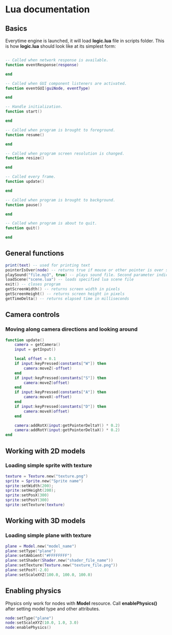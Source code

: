 # Lua documentation #

## Basics ##

Everytime engine is launched, it will load **logic.lua** file in scripts folder.
This is how **logic.lua** should look like at its simplest form:
```Lua

-- Called when network response is available.
function eventResponse(response)

end

-- Called when GUI component listeners are activated.
function eventGUI(guiNode, eventType)

end

-- Handle initialization.
function start()

end

-- Called when program is brought to foreground.
function resume()

end

-- Called when program screen resolution is changed.
function resize()

end

-- Called every frame.
function update()

end

-- Called when program is brought to background.
function pause()

end

-- Called when program is about to quit.
function quit()

end
```

## General functions ##
```lua
print(text) -- used for printing text
pointerIsOver(node) -- returns true if mouse or other pointer is over specific node
playSound("file.mp3", true) -- plays sound file. Second parameter indicates 
loadScene("scene.lua") -- loads specified lua scene file
exit() -- closes program
getScreenWidth() -- returns screen width in pixels
getScreenHeight() -- returns screen height in pixels
getTimeDelta() -- returns elapsed time in milliseconds
```

## Camera controls ##

### Moving along camera directions and looking around ###

```Lua
function update()
	camera = getCamera()
	input = getInput()

	local offset = 0.1
	if input:keyPressed(constants["W"]) then
		camera:moveZ(-offset)
	end
	if input:keyPressed(constants["S"]) then
		camera:moveZ(offset)
	end
	if input:keyPressed(constants["A"]) then
		camera:moveX(-offset)
	end
	if input:keyPressed(constants["D"]) then
		camera:moveX(offset)
	end

	camera:addRotX(input:getPointerDeltaY() * 0.2)
	camera:addRotY(input:getPointerDeltaX() * 0.2)
end
```
## Working with 2D models ##

### Loading simple sprite with texture ###
```Lua
texture = Texture.new("texture.png")
sprite = Sprite.new("Sprite name")
sprite:setWidth(200);
sprite:setHeight(200);
sprite:setPosX(300)
sprite:setPosY(300)
sprite:setTexture(texture)
```

## Working with 3D models ##

### Loading simple plane with texture ###
```Lua
plane = Model.new("model_name")
plane:setType("plane")
plane:setAmbient("#FFFFFFFF")
plane:setShader(Shader.new("shader_file_name"))
plane:setTexture(Texture.new("texture_file.png"))
plane:setPosY(-2.0)
plane:setScaleXYZ(100.0, 100.0, 100.0)
```
## Enabling physics ##
Physics only work for nodes with **Model** resource.
Call **enablePhysics()** after setting model type and other attributes.
```Lua
node:setType("plane")
node:setScaleXYZ(10.0, 1.0, 3.0)
node:enablePhysics()
```
